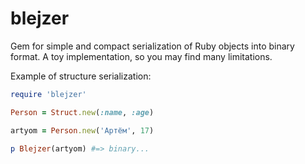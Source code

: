 # blejzer

Gem for simple and compact serialization of Ruby objects into binary format. A toy implementation, so you may find many limitations.

Example of structure serialization:
```ruby
require 'blejzer'

Person = Struct.new(:name, :age)

artyom = Person.new('Артём', 17)

p Blejzer(artyom) #=> binary...
```

